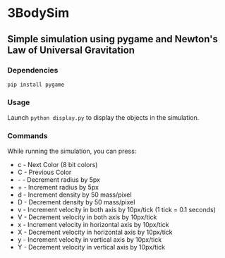 # 3BodySim

## Simple simulation using pygame and Newton's Law of Universal Gravitation

### Dependencies

`pip install pygame`

### Usage

Launch `python display.py` to display the objects in the simulation.

### Commands

While running the simulation, you can press:

* c - Next Color (8 bit colors)
* C - Previous Color
* \- - Decrement radius by 5px
* \+ - Increment radius by 5px
* d - Increment density by 50 mass/pixel
* D - Decrement density by 50 mass/pixel
* v - Increment velocity in both axis by 10px/tick (1 tick = 0.1 seconds)
* V - Decrement velocity in both axis by 10px/tick
* x - Increment velocity in horizontal axis by 10px/tick
* X - Decrement velocity in horizontal axis by 10px/tick
* y - Increment velocity in vertical axis by 10px/tick
* Y - Decrement velocity in vertical axis by 10px/tick
